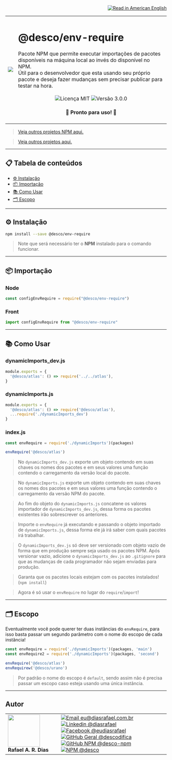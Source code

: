 <div align="right">
  <a href="README.US.md">
    <img alt="Read in American English" src="https://img.shields.io/static/v1?label=&message=Read+in+American+English&color=red&style=for-the-badge" />
  </a>
</div>

<table>
  <tr>
    <td><img src="https://i.ibb.co/2WJy84f/descoenv-require.png"></td>
    <td>  
      <h1>@desco/env-require</h1>
      Pacote NPM que permite executar importações de pacotes disponíveis na máquina local ao invés do disponível no NPM. 
      <br>
      Útil para o desenvolvedor que esta usando seu próprio pacote e deseja fazer mudanças sem precisar publicar para testar na hora.
      <br /><br />
      <div align="center">
        <img alt="Licença MIT" src="https://img.shields.io/static/v1?label=Licen%C3%A7a&message=MIT&color=green&style=for-the-badge">
        <img alt="Versão 3.0.0" src="https://img.shields.io/static/v1?label=Vers%C3%A3o&message=3.0.0&color=blue&style=for-the-badge">
      </div>
      <h4 align="center"> 
        🚀 Pronto para uso! 🚀
      </h4>
    </td>
  </tr>
</table>

> <a href="https://github.com/desco-npm" target="_blank">Veja outros projetos NPM aqui.</a>

> <a href="https://github.com/descoifica" target="_blank">Veja outros projetos aqui.</a>

---

## 📋 Tabela de conteúdos

- [⚙️ Instalação](#Instalação)
- [📦 Importação](#Importação)
- [📚 Como Usar](#Como-Usar)
- [🗂️ Escopo](#Escopo)

---

<a name="Instalação"></a>

## ⚙️ Instalação

```bash
npm install --save @desco/env-require
```

> Note que será necessário ter o **NPM** instalado para o comando funcionar.

---

<a name="Importação"></a>

## 📦 Importação

### Node

```js
const configEnvRequire = require("@desco/env-require")
```

### Front

```js
import configEnvRequire from "@desco/env-require"
```

---

<a name="Como-Usar"></a>

## 📚 Como Usar

### dynamicImports_dev.js


```js
module.exports = {
  '@desco/atlas': () => require('../../atlas'),
}
```

### dynamicImports.js
```js
module.exports = {
  '@desco/atlas': () => require('@desco/atlas'),
  ...require('./dynamicImports_dev')
}
```

### index.js
```js
const envRequire = require('./dynamicImports')(packages)

envRequire('@desco/atlas')
```

> No `dynamicImports_dev.js` exporte um objeto contendo em suas chaves os nomes dos pacotes e em seus valores uma função contendo o carregamento da versão local do pacote.

> No `dynamicImports.js` exporte um objeto contendo em suas chaves os nomes dos pacotes e em seus valores uma função contendo o carregamento da versão NPM do pacote. 

> Ao fim do objeto do `dynamicImports.js` concatene os valores importador de `dynamicImports_dev.js`, dessa forma os pacotes existentes irão sobrescrever os anteriores.

> Importe o `envRequire` já executando e passando o objeto importado de `dynamicImports.js`, dessa forma ele já irá saber com quais pacotes irá trabalhar.

> O `dynamicImports_dev.js` só deve ser versionado com objeto vazio de forma que em produção sempre seja usado os pacotes NPM. Após versionar vazio, adicione o `dynamicImports_dev.js` ao `.gitignore` para que as mudanças de cada programador não sejam enviadas para produção.

> Garanta que os pacotes locais estejam com os pacotes instalados! (`npm install`)

> Agora é só usar o `envRequire` no lugar do `require`/`import`!

---

<a name="Escopo"></a>
## 🗂️ Escopo

Eventualmente você pode querer ter duas instâncias do `envRequire`, para isso basta passar um segundo parâmetro com o nome do escopo de cada instância!

```js
const envRequire = require('./dynamicImports')(packages, 'main')
const envRequire2 = require('./dynamicImports')(packages, 'second')

envRequire('@desco/atlas')
envRequirew('@desco/urano')
```

> Por padrão o nome do escopo é `default`, sendo assim não é precisa passar um escopo caso esteja usando uma única instância.

---

## Autor

<table>
  <tr>
    <td width="150px">
      <img src="https://scontent.fsdu1-1.fna.fbcdn.net/v/t1.0-9/539886_235546170253505_5977326689811409130_n.jpg?_nc_cat=106&ccb=3&_nc_sid=174925&_nc_eui2=AeGgFWn_fWInwRkTo3mHSP993TbQ0TzG0Y3dNtDRPMbRjS-eZL1tr4I5maqz6O-jva9qWnIxKOsD3UtSm9CTeCys&_nc_ohc=Qw6NaDGrtIgAX9uFF2c&_nc_ht=scontent.fsdu1-1.fna&oh=5ebac9874d7a24e157c8c99fd965c2a4&oe=606539CE" width="100px;" alt=""/>
      <b>Rafael A. R. Dias</b>
    </td>
    <td>  
      <a href="mailto:eu@diasrafael.com.br" target="_blank" >
        <img alt="Email eu@diasrafael.com.br" src="https://img.shields.io/static/v1?label=Email&message=eu@diasrafael.com.br&color=red&logo=gmail&style=for-the-badge">
      </a>
      <a href="https://www.linkedin.com/in/diasrafael/" target="_blank">
        <img alt="Linkedin @diasrafael" src="https://img.shields.io/static/v1?label=Linkedin&message=@diasrafael&color=blue&logo=linkedin&style=for-the-badge">
      </a>
      <a href="https://www.facebook.com/eudiasrafael" target="_blank">
        <img alt="Facebook @eudiasrafael" src="https://img.shields.io/static/v1?label=Facebook&message=@eudiasrafael&color=blue&logo=facebook&style=for-the-badge">
      </a>
      <a href="https://github.com/descodifica" target="_blank">
        <img alt="GitHub Geral @descodifica" src="https://img.shields.io/static/v1?label=GitHub+Geral&message=@descodifica&color=black&logo=github&style=for-the-badge">
      </a>
      <a href="https://github.com/desco-npm" target="_blank">
        <img alt="GitHub NPM @desco-npm" src="https://img.shields.io/static/v1?label=GitHub+NPM&message=@desco-npm&color=black&logo=github&style=for-the-badge">
      </a>
      <a href="https://www.npmjs.com/org/desco" target="_blank">
        <img alt="NPM @desco" src="https://img.shields.io/static/v1?label=NPM&message=@desco&color=red&logo=npm&style=for-the-badge">
      </a>
    </td>
  </tr>
</table>

